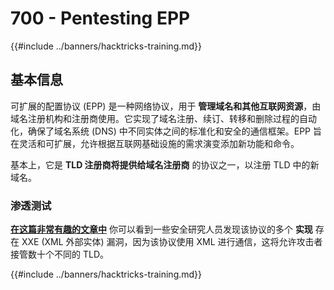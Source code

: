 # 700 - Pentesting EPP

{{#include ../banners/hacktricks-training.md}}

## 基本信息

可扩展的配置协议 (EPP) 是一种网络协议，用于 **管理域名和其他互联网资源**，由域名注册机构和注册商使用。它实现了域名注册、续订、转移和删除过程的自动化，确保了域名系统 (DNS) 中不同实体之间的标准化和安全的通信框架。EPP 旨在灵活和可扩展，允许根据互联网基础设施的需求演变添加新功能和命令。

基本上，它是 **TLD 注册商将提供给域名注册商** 的协议之一，以注册 TLD 中的新域名。

### 渗透测试

[**在这篇非常有趣的文章中**](https://hackcompute.com/hacking-epp-servers/) 你可以看到一些安全研究人员发现该协议的多个 **实现** 存在 XXE (XML 外部实体) 漏洞，因为该协议使用 XML 进行通信，这将允许攻击者接管数十个不同的 TLD。

{{#include ../banners/hacktricks-training.md}}
